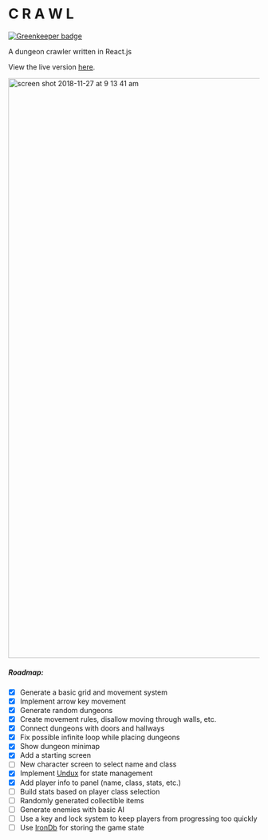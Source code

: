 # C R A W L

[![Greenkeeper badge](https://badges.greenkeeper.io/ztoben/crawl.svg)](https://greenkeeper.io/)

A dungeon crawler written in React.js

View the live version [here](http://ztoben-crawl.surge.sh/).

<img width="1162" alt="screen shot 2018-11-27 at 9 13 41 am" src="https://user-images.githubusercontent.com/4007345/49091127-cb65f000-f224-11e8-912d-72b7681b0e15.png">

##### Roadmap:

- [x] Generate a basic grid and movement system
- [x] Implement arrow key movement
- [x] Generate random dungeons
- [x] Create movement rules, disallow moving through walls, etc.
- [x] Connect dungeons with doors and hallways
- [x] Fix possible infinite loop while placing dungeons
- [x] Show dungeon minimap
- [x] Add a starting screen
- [ ] New character screen to select name and class
- [x] Implement [Undux](https://github.com/bcherny/undux) for state management
- [x] Add player info to panel (name, class, stats, etc.)
- [ ] Build stats based on player class selection
- [ ] Randomly generated collectible items
- [ ] Generate enemies with basic AI
- [ ] Use a key and lock system to keep players from progressing too quickly
- [ ] Use [IronDb](https://github.com/gruns/irondb) for storing the game state

